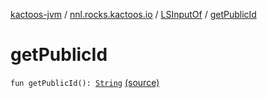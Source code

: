 [kactoos-jvm](../../index.md) / [nnl.rocks.kactoos.io](../index.md) / [LSInputOf](index.md) / [getPublicId](./get-public-id.md)

# getPublicId

`fun getPublicId(): `[`String`](https://kotlinlang.org/api/latest/jvm/stdlib/kotlin/-string/index.html) [(source)](https://github.com/neonailol/kactoos/blob/master/kactoos-jvm/src/main/kotlin/nnl/rocks/kactoos/io/LSInputOf.kt#L80)